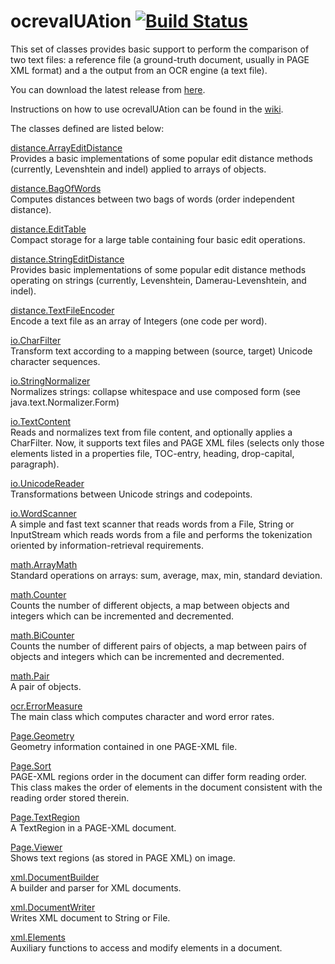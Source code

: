 ocrevalUAtion [![Build Status](https://secure.travis-ci.org/impactcentre/ocrevalUAtion.png?branch=master)](http://travis-ci.org/impactcentre/ocrevalUAtion)
=============

This set of classes provides basic support to perform the comparison of
two text files: a reference file (a ground-truth document, usually in
PAGE XML format) and a the output from an OCR engine (a text file).

You can download the latest release from [here](https://bintray.com/impactocr/impactocr-maven/ocrevalUAtion).

Instructions on how to use ocrevalUAtion can be found in the [wiki](https://github.com/impactcentre/ocrevalUAtion/wiki).

The classes defined are listed below:

[distance.ArrayEditDistance<Type>](https://github.com/impactcentre/ocrevalUAtion/blob/master/src/main/java/eu/digitisation/distance/ArrayEditDistance.java)<br>
Provides a basic implementations of some popular edit distance methods
(currently, Levenshtein and indel) applied to arrays of objects.

[distance.BagOfWords](https://github.com/impactcentre/ocrevalUAtion/blob/master/src/main/java/eu/digitisation/distance/BagOfWords.java)<br>
Computes distances between two bags of words (order independent distance).

[distance.EditTable](https://github.com/impactcentre/ocrevalUAtion/blob/master/src/main/java/eu/digitisation/distance/EditTable.java)<br>
Compact storage for a large table containing four basic edit operations.

[distance.StringEditDistance](https://github.com/impactcentre/ocrevalUAtion/blob/master/src/main/java/eu/digitisation/distance/StringEditDistance.java)<br>
Provides basic implementations of some popular edit distance methods 
operating on strings (currently, Levenshtein, Damerau-Levenshtein, and indel).

[distance.TextFileEncoder](https://github.com/impactcentre/ocrevalUAtion/blob/master/src/main/java/eu/digitisation/distance/TextFileEncoder.java)<br>
Encode a text file as an array of Integers (one code per word).

[io.CharFilter](https://github.com/impactcentre/ocrevalUAtion/blob/master/src/main/java/eu/digitisation/io/CharFilter.java)<br>
Transform text according to a mapping between (source, target) 
Unicode character sequences.

[io.StringNormalizer](https://github.com/impactcentre/ocrevalUAtion/blob/master/src/main/java/eu/digitisation/io/StringNormalizer.java)<br>
Normalizes strings: collapse whitespace and use composed form (see java.text.Normalizer.Form)

[io.TextContent](https://github.com/impactcentre/ocrevalUAtion/blob/master/src/main/java/eu/digitisation/io/TextContent.java)<br>
Reads and normalizes text from file content, 
and optionally applies a CharFilter. Now, it supports text files and PAGE XML files (selects only those
elements listed in a properties file, TOC-entry, heading,
drop-capital, paragraph).

[io.UnicodeReader](https://github.com/impactcentre/ocrevalUAtion/blob/master/src/main/java/eu/digitisation/io/UnicodeReader.java)<br>
Transformations between Unicode strings and codepoints.

[io.WordScanner](https://github.com/impactcentre/ocrevalUAtion/blob/master/src/main/java/eu/digitisation/io/WordScanner.java)<br>
A simple and fast text scanner that reads words 
from a File, String or InputStream which reads words from a file and
performs the tokenization oriented by information-retrieval
requirements.

[math.ArrayMath](https://github.com/impactcentre/ocrevalUAtion/blob/master/src/main/java/eu/digitisation/math/ArrayMath.java)<br>
Standard operations on arrays: sum, average, max, min, standard deviation.

[math.Counter<T>](https://github.com/impactcentre/ocrevalUAtion/blob/master/src/main/java/eu/digitisation/math/Counter.java)<br>
Counts the number of different objects, a map between
objects and integers which can be incremented and decremented.

[math.BiCounter<T>](https://github.com/impactcentre/ocrevalUAtion/blob/master/src/main/java/eu/digitisation/math/BiCounter.java)<br>
Counts the number of different pairs of objects, a map between
pairs of objects and integers which can be incremented and decremented.

[math.Pair](https://github.com/impactcentre/ocrevalUAtion/blob/master/src/main/java/eu/digitisation/math/Pair.java)<br>
A pair of objects.

[ocr.ErrorMeasure](https://github.com/impactcentre/ocrevalUAtion/blob/master/src/main/java/eu/digitisation/ocr/ErrorMeasure.java)<br>
The main class which computes character and word error rates.

[Page.Geometry](https://github.com/impactcentre/ocrevalUAtion/blob/master/src/main/java/eu/digitisation/Page/Geometry.java)<br>
Geometry information contained in one PAGE-XML file.

[Page.Sort](https://github.com/impactcentre/ocrevalUAtion/blob/master/src/main/java/eu/digitisation/Page/Sort.java)<br>
PAGE-XML regions order in the document can differ form reading order. 
This class makes the order of elements in the document consistent 
with the reading order stored therein.


[Page.TextRegion](https://github.com/impactcentre/ocrevalUAtion/blob/master/src/main/java/eu/digitisation/Page/TextRegion.java)<br>
A TextRegion in a PAGE-XML document.

[Page.Viewer](https://github.com/impactcentre/ocrevalUAtion/blob/master/src/main/java/eu/digitisation/Page/Viewer.java)<br>
Shows text regions (as stored in PAGE XML) on image.

[xml.DocumentBuilder](https://github.com/impactcentre/ocrevalUAtion/blob/master/src/main/java/eu/digitisation/xml/DocumentBuilder.java)<br>
A builder and parser for XML documents.

[xml.DocumentWriter](https://github.com/impactcentre/ocrevalUAtion/blob/master/src/main/java/eu/digitisation/xml/DocumentWriter.java)<br>
Writes XML document to String or File.

[xml.Elements](https://github.com/impactcentre/ocrevalUAtion/blob/master/src/main/java/eu/digitisation/xml/Elements.java)<br>
Auxiliary functions to access and modify elements in a document.

